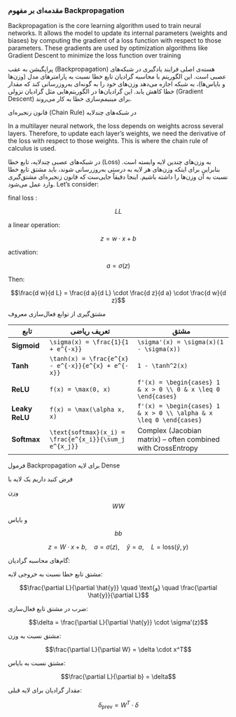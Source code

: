###    مقدمه‌ای بر مفهوم Backpropagation


Backpropagation is the core learning algorithm used to train neural networks.
It allows the model to update its internal parameters (weights and biases) by computing the gradient of a loss function with respect to those parameters.
These gradients are used by optimization algorithms like Gradient Descent to minimize the loss function over training


پراپگیشن به عقب (Backpropagation) هسته‌ی اصلی فرایند یادگیری در شبکه‌های عصبی است.
این الگوریتم با محاسبه گرادیان تابع خطا نسبت به پارامترهای مدل (وزن‌ها و بایاس‌ها)،
به شبکه اجازه می‌دهد وزن‌های خود را به گونه‌ای به‌روزرسانی کند که مقدار خطا کاهش یابد. این گرادیان‌ها در الگوریتم‌هایی مثل گرادیان نزولی (Gradient Descent) برای مینیمم‌سازی خطا به کار می‌روند.


قانون زنجیره‌ای (Chain Rule) در شبکه‌های چندلایه

In a multilayer neural network, the loss depends on weights across several layers. Therefore,
to update each layer’s weights, we need the derivative of the loss with respect to those weights. This is where the chain rule of calculus is used.

در شبکه‌های عصبی چندلایه، تابع خطا (Loss) به وزن‌های چندین لایه وابسته است. بنابراین برای اینکه وزن‌های هر لایه به درستی به‌روزرسانی شوند، باید مشتق تابع خطا نسبت به آن وزن‌ها را داشته باشیم. اینجا دقیقاً جایی‌ست که قانون زنجیره‌ای مشتق‌گیری وارد عمل می‌شود.
Let’s consider:

 final loss :

   $$ LL $$

a linear operation:

   $$z = w \cdot x + b$$


activation: 

   $$a = \sigma(z)$$
    

Then:    
    
$$\frac{d w}{d L} = \frac{d a}{d L} \cdot \frac{d z}{d a} \cdot \frac{d w}{d z}$$

  
  مشتق‌گیری از توابع فعال‌سازی معروف


<table>
  <thead>
    <tr>
      <th>تابع</th>
      <th>تعریف ریاضی</th>
      <th>مشتق</th>
    </tr>
  </thead>
  <tbody>
    <tr>
      <td><strong>Sigmoid</strong></td>
      <td><code>\sigma(x) = \frac{1}{1 + e^{-x}}</code></td>
      <td><code>\sigma'(x) = \sigma(x)(1 - \sigma(x))</code></td>
    </tr>
    <tr>
      <td><strong>Tanh</strong></td>
      <td><code>\tanh(x) = \frac{e^{x} - e^{-x}}{e^{x} + e^{-x}}</code></td>
      <td><code>1 - \tanh^2(x)</code></td>
    </tr>
    <tr>
      <td><strong>ReLU</strong></td>
      <td><code>f(x) = \max(0, x)</code></td>
      <td><code>f'(x) = \begin{cases} 1 & x > 0 \\ 0 & x \leq 0 \end{cases}</code></td>
    </tr>
    <tr>
      <td><strong>Leaky ReLU</strong></td>
      <td><code>f(x) = \max(\alpha x, x)</code></td>
      <td><code>f'(x) = \begin{cases} 1 & x > 0 \\ \alpha & x \leq 0 \end{cases}</code></td>
    </tr>
    <tr>
      <td><strong>Softmax</strong></td>
      <td><code>\text{softmax}(x_i) = \frac{e^{x_i}}{\sum_j e^{x_j}}</code></td>
      <td>Complex (Jacobian matrix) – often combined with CrossEntropy</td>
    </tr>
  </tbody>
</table>


فرمول Backpropagation برای لایه Dense

فرض کنید داریم یک لایه با

وزن


$$WW$$

و بایاس 

$$bb$$

$$z = W \cdot x + b, \quad a = \sigma(z), \quad \hat{y} = a, \quad L = \text{loss}(\hat{y}, y)$$


گام‌های محاسبه گرادیان:


   مشتق تابع خطا نسبت به خروجی لایه:
   
   $$\frac{\partial L}{\partial \hat{y}} \quad \text{و} \quad \frac{\partial \hat{y}}{\partial L}$$

   
   ضرب در مشتق تابع فعال‌سازی:

   
  $$\delta = \frac{\partial L}{\partial \hat{y}} \cdot \sigma'(z)$$

   
   مشتق نسبت به وزن:
   
   $$\frac{\partial L}{\partial W} = \delta \cdot x^T$$

   مشتق نسبت به بایاس:
   
$$\frac{\partial L}{\partial b} = \delta$$


 مقدار گرادیان برای لایه قبلی:
 
$$\delta_{\text{prev}} = W^T \cdot \delta$$



